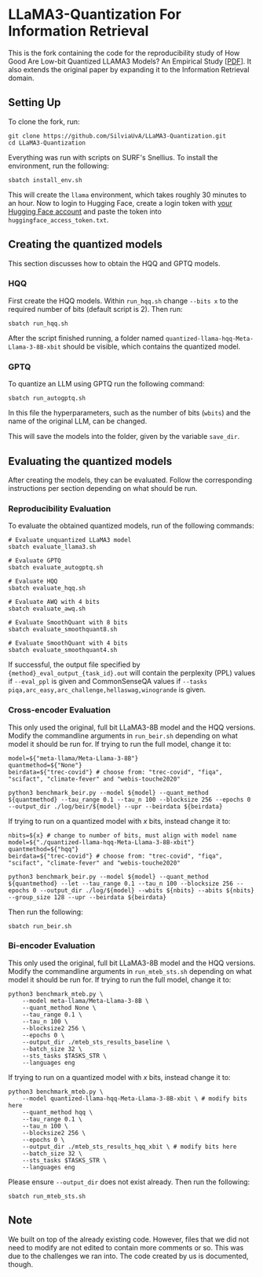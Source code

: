 # LLaMA3-Quantization For Information Retrieval

This is the fork containing the code for the reproducibility study of How Good Are Low-bit Quantized LLAMA3 Models?
An Empirical Study [[PDF](https://arxiv.org/abs/2404.14047)]. It also extends the original paper by expanding it to the Information Retrieval domain.

## Setting Up
To clone the fork, run:
```shell
git clone https://github.com/SilviaUvA/LLaMA3-Quantization.git
cd LLaMA3-Quantization
```
Everything was run with scripts on SURF's Snellius. To install the environment, run the following:
```shell
sbatch install_env.sh
```
This will create the `llama` environment, which takes roughly 30 minutes to an hour.
Now to login to Hugging Face, create a login token with [your Hugging Face account](https://huggingface.co/docs/hub/security-tokens) and paste the token into `huggingface_access_token.txt`.

## Creating the quantized models
This section discusses how to obtain the HQQ and GPTQ models.

### HQQ
First create the HQQ models. Within `run_hqq.sh` change `--bits x` to the required number of bits (default script is 2). Then run:
```shell
sbatch run_hqq.sh
```
After the script finished running, a folder named `quantized-llama-hqq-Meta-Llama-3-8B-xbit` should be visible, which contains the quantized model.

### GPTQ
To quantize an LLM using GPTQ run the following command:
```shell
sbatch run_autogptq.sh
```

In this file the hyperparameters, such as the number of bits (`wbits`) and the name of the original LLM, can be changed.

This will save the models into the folder, given by the variable `save_dir`.

## Evaluating the quantized models
After creating the models, they can be evaluated. Follow the corresponding instructions per section depending on what should be run.

### Reproducibility Evaluation
To evaluate the obtained quantized models, run of the following commands:

```shell
# Evaluate unquantized LLaMA3 model
sbatch evaluate_llama3.sh

# Evaluate GPTQ
sbatch evaluate_autogptq.sh

# Evaluate HQQ
sbatch evaluate_hqq.sh

# Evaluate AWQ with 4 bits
sbatch evaluate_awq.sh

# Evaluate SmoothQuant with 8 bits
sbatch evaluate_smoothquant8.sh

# Evaluate SmoothQuant with 4 bits
sbatch evaluate_smoothquant4.sh
```

If successful, the output file specified by `{method}_eval_output_{task_id}.out` will contain the perplexity (PPL) values if `--eval_ppl` is given and CommonSenseQA values if `--tasks piqa,arc_easy,arc_challenge,hellaswag,winogrande` is given.

### Cross-encoder Evaluation
This only used the original, full bit LLaMA3-8B model and the HQQ versions.
Modify the commandline arguments in `run_beir.sh` depending on what model it should be run for. If trying to run the full model, change it to:
```shell
model=${"meta-llama/Meta-Llama-3-8B"}
quantmethod=${"None"}
beirdata=${"trec-covid"} # choose from: "trec-covid", "fiqa", "scifact", "climate-fever" and "webis-touche2020"

python3 benchmark_beir.py --model ${model} --quant_method ${quantmethod} --tau_range 0.1 --tau_n 100 --blocksize 256 --epochs 0 --output_dir ./log/beir/${model} --upr --beirdata ${beirdata}
```

If trying to run on a quantized model with _x_ bits, instead change it to:
```shell
nbits=${x} # change to number of bits, must align with model name
model=${"./quantized-llama-hqq-Meta-Llama-3-8B-xbit"}
quantmethod=${"hqq"}
beirdata=${"trec-covid"} # choose from: "trec-covid", "fiqa", "scifact", "climate-fever" and "webis-touche2020"

python3 benchmark_beir.py --model ${model} --quant_method ${quantmethod} --let --tau_range 0.1 --tau_n 100 --blocksize 256 --epochs 0 --output_dir ./log/${model} --wbits ${nbits} --abits ${nbits} --group_size 128 --upr --beirdata ${beirdata}
```

Then run the following:
```shell
sbatch run_beir.sh
```

### Bi-encoder Evaluation
This only used the original, full bit LLaMA3-8B model and the HQQ versions.
Modify the commandline arguments in `run_mteb_sts.sh` depending on what model it should be run for. If trying to run the full model, change it to:
```shell
python3 benchmark_mteb.py \
    --model meta-llama/Meta-Llama-3-8B \
    --quant_method None \
    --tau_range 0.1 \
    --tau_n 100 \
    --blocksize2 256 \
    --epochs 0 \
    --output_dir ./mteb_sts_results_baseline \
    --batch_size 32 \
    --sts_tasks $TASKS_STR \
    --languages eng
```

If trying to run on a quantized model with _x_ bits, instead change it to:
```shell
python3 benchmark_mteb.py \
    --model quantized-llama-hqq-Meta-Llama-3-8B-xbit \ # modify bits here
    --quant_method hqq \
    --tau_range 0.1 \
    --tau_n 100 \
    --blocksize2 256 \
    --epochs 0 \
    --output_dir ./mteb_sts_results_hqq_xbit \ # modify bits here
    --batch_size 32 \
    --sts_tasks $TASKS_STR \
    --languages eng
```
Please ensure `--output_dir` does not exist already.
Then run the following:
```shell
sbatch run_mteb_sts.sh
```


## Note
We built on top of the already existing code. However, files that we did not need to modify are not edited to contain more comments or so. This was due to the challenges we ran into. The code created by us is documented, though.
